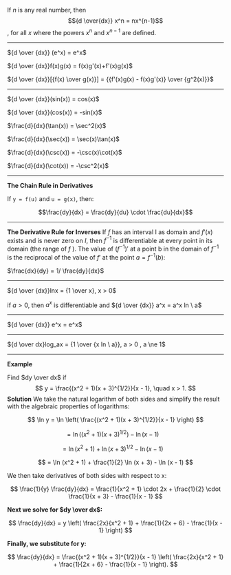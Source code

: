 If $n$ is any real number, then
$${d \over{dx}} x^n = nx^{n-1}$$, for all $x$ where the powers $x^n$ and $x^{n-1}$ are defined.

---

${d \over {dx}} (e^x) = e^x$

${d \over {dx}}f(x)g(x) = f(x)g'(x)+f'(x)g(x)$

${d \over {dx}}[{f(x) \over g(x)}] = {{f'(x)g(x) - f(x)g'(x)} \over {g^2(x)}}$

---

${d \over {dx}}(sin(x)) = cos(x)$

${d \over {dx}}(cos(x)) = -sin(x)$

$\frac{d}{dx}(\tan(x)) = \sec^2(x)$

$\frac{d}{dx}(\sec(x)) = \sec(x)\tan(x)$

$\frac{d}{dx}(\csc(x)) = -\csc(x)\cot(x)$

$\frac{d}{dx}(\cot(x)) = -\csc^2(x)$

---

**The Chain Rule in Derivatives**

If `y = f(u)` and `u = g(x)`, then:

$$\frac{dy}{dx} = \frac{dy}{du} \cdot \frac{du}{dx}$$


---

**The Derivative Rule for Inverses**
If $f$ has an interval I as domain and $f ′(x)$ exists and is never zero on $I$, then $f^{-1}$ is differentiable at every point in its domain (the range of $f$ ). The value of $(f^{−1})′$ at a point b in the domain of $f^{-1}$ is the reciprocal of the value of $f ′$ at the point $a = f^{−1}(b)$:

$\frac{dx}{dy} = 1/ \frac{dy}{dx}$


---

${d \over {dx}}lnx = {1 \over x}, x > 0$

if $a > 0$, then $a^x$ is differentiable and
${d \over {dx}} a^x = a^x ln \ a$

---
${d \over {dx}} e^x = e^x$

---

${d \over dx}log_ax = {1 \over {x ln \ a}}, a > 0 , a \ne 1$

---
**Example** 

Find $dy \over dx$ if
$$ y = \frac{(x^2 + 1)(x + 3)^{1/2}}{x - 1}, \quad x > 1. $$
**Solution** We take the natural logarithm of both sides and simplify the result with the algebraic properties of logarithms:

$$ \ln y = \ln \left( \frac{(x^2 + 1)(x + 3)^{1/2}}{x - 1} \right) $$

$$ = \ln ((x^2 + 1)(x + 3)^{1/2}) - \ln (x - 1) \quad $$

$$ = \ln (x^2 + 1) + \ln (x + 3)^{1/2} - \ln (x - 1) \quad $$

$$ = \ln (x^2 + 1) + \frac{1}{2} \ln (x + 3) - \ln (x - 1) $$

We then take derivatives of both sides with respect to x:

$$ \frac{1}{y} \frac{dy}{dx} = \frac{1}{x^2 + 1} \cdot 2x + \frac{1}{2} \cdot \frac{1}{x + 3} - \frac{1}{x - 1} $$

**Next we solve for $dy \over dx$:**

$$ \frac{dy}{dx} = y \left( \frac{2x}{x^2 + 1} + \frac{1}{2x + 6} - \frac{1}{x - 1} \right) $$

**Finally, we substitute for y:**

$$ \frac{dy}{dx} = \frac{(x^2 + 1)(x + 3)^{1/2}}{x - 1} \left( \frac{2x}{x^2 + 1} + \frac{1}{2x + 6} - \frac{1}{x - 1} \right). $$